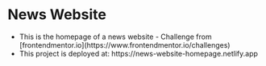 # News Website
<ul>
    <li>This is the homepage of a news website - Challenge from [frontendmentor.io](https://www.frontendmentor.io/challenges)</li>
    <li>This project is deployed at: https://news-website-homepage.netlify.app</li>
</ul>